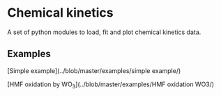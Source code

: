 # Chemical kinetics
A set of python modules to load, fit and plot chemical kinetics data.

## Examples

[Simple example](../blob/master/examples/simple example/)

[HMF oxidation by WO<sub>3</sub>](../blob/master/examples/HMF oxidation WO3/)
